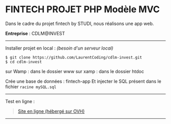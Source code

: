 __FINTECH PROJET PHP Modèle MVC__
=====


Dans le cadre du projet fintech by STUDI, nous réalisons une app web.

**Entreprise** : CDLM@INVEST


__________________

Installer projet en local : *(besoin d'un serveur local)*
```
$ git clone https://github.com/LaurentCoding/cdlm-invest.git
$ cd cdlm-invest
```

sur Wamp : dans le dossier www
sur xamp : dans le dossier htdoc

Crée une base de données : fintech-app
Et injecter le SQL présent dans le fichier `racine mySQL.sql`

__________________

Test en ligne :

> [Site en ligne (hébergé sur OVH)](https://fintech.math-frigoriste.fr/)

__________________
